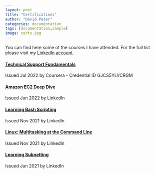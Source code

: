 ```yaml
---
layout: post
title: "Certifications"
author: "David Peter"
categories: documentation
tags: [documentation,sample]
image: certs.jpg
---
```


You can find here some of the courses I have attended. For the full list please visit my [LinkedIn account](https://www.linkedin.com/in/davidpeter84/details/certifications/).

#### [Technical Support Fundamentals](https://www.coursera.org/account/accomplishments/certificate/GJCS5YLVCRGM)

Issued Jul 2022 by Coursera - Credential ID GJCS5YLVCRGM

#### [Amazon EC2 Deep Dive](https://www.linkedin.com/learning/certificates/1c25c206e59889cc237b1f65a9965940f507bcf7eec85a152ee400048b9cb708)

Issued Jun 2022 by LinkedIn

#### [Learning Bash Scripting](https://www.linkedin.com/learning/certificates/57ff00775769f16989ab69950df7cddb094020a2b893879ae2bfd1f4345d0f11)

Issued Nov 2021 by LinkedIn

#### [Linux: Multitasking at the Command Line](https://www.linkedin.com/learning/certificates/81cebbad6e16220f93031028db7cbd39a358ae6e048de2b64fa55be14696b7e8)

Issued Nov 2021 by LinkedIn

#### [Learning Subnetting](https://www.linkedin.com/learning/certificates/443b966e230c8c93b720e3ad0d4b08e450d6e29fc5002b66dcb8298c80bbed02)

Issued Jun 2021 by LinkedIn
